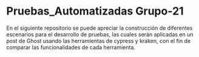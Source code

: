 # Pruebas_Automatizadas Grupo-21

En el siguiente repositorio se puede apreciar la construcción de diferentes escenarios para el desarrollo de pruebas, las cuales serán aplicadas en un post de Ghost usando las herramientas de cypress y kraken, con el fin de comparar las funcionalidades de cada herramienta.


